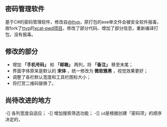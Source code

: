 ## 密码管理软件
基于C#的密码管理软件，修改自[@ttyp](https:/https://github.com/ttyp)，原打包的exe单文件会被安全软件报毒，故fork了[ttyp](https:/https://github.com/ttyp)的[xcat-pwd项目](https://github.com/ttyp/xcat-pwd)，修改了部分代码、增加了部分信息，重新编译打包，没有报毒。


## 修改的部分
- 增加 **「手机号码」** 和 **「邮箱」** 两列，将 **「备注」** 移至末尾；
- 界面字体原来是默认的 **宋体** ，统一修改为 **微软雅黑** ，视觉效果更好；
- 调整了各栏默认宽度和工具栏图标大小；
- 将打赏二维码替换了。

## 尚待改进的地方
-[] 各列宽度自适应；
-[] 增加搜索筛选功能；
-[] `id`是根据创建「密码项」的顺序决定的，
